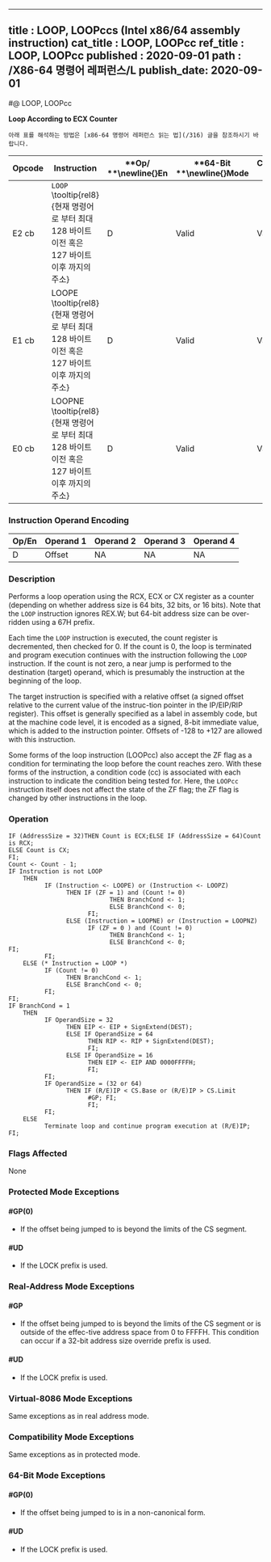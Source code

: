 ----------------------------
title : LOOP, LOOPccs (Intel x86/64 assembly instruction)
cat_title : LOOP, LOOPcc
ref_title : LOOP, LOOPcc
published : 2020-09-01
path : /X86-64 명령어 레퍼런스/L
publish_date: 2020-09-01
----------------------------


#@ LOOP, LOOPcc

**Loop According to ECX Counter**

```lec-info
아래 표를 해석하는 방법은 [x86-64 명령어 레퍼런스 읽는 법](/316) 글을 참조하시기 바랍니다.
```

|**Opcode**|**Instruction**|**Op/ **\newline{}**En**|**64-Bit **\newline{}**Mode**|**Compat/**\newline{}**Leg Mode**|**Description**|
|----------|---------------|------------------------|-----------------------------|---------------------------------|---------------|
|E2 cb|`LOOP` \tooltip{rel8}{현재 명령어로 부터 최대 128 바이트 이전 혹은 127 바이트 이후 까지의 주소} |D|Valid|Valid|Decrement count; jump short if count != 0.|
|E1 cb|LOOPE \tooltip{rel8}{현재 명령어로 부터 최대 128 바이트 이전 혹은 127 바이트 이후 까지의 주소} |D|Valid|Valid|Decrement count; jump short if count != 0 and ZF = 1.|
|E0 cb|LOOPNE \tooltip{rel8}{현재 명령어로 부터 최대 128 바이트 이전 혹은 127 바이트 이후 까지의 주소} |D|Valid|Valid|Decrement count; jump short if count != 0 and ZF = 0.|
### Instruction Operand Encoding


|Op/En|Operand 1|Operand 2|Operand 3|Operand 4|
|-----|---------|---------|---------|---------|
|D|Offset|NA|NA|NA|
### Description


Performs a loop operation using the RCX, ECX or CX register as a counter (depending on whether address size is 64 bits, 32 bits, or 16 bits). Note that the `LOOP` instruction ignores REX.W; but 64-bit address size can be over-ridden using a 67H prefix.

Each time the `LOOP` instruction is executed, the count register is decremented, then checked for 0. If the count is 0, the loop is terminated and program execution continues with the instruction following the `LOOP` instruction. If the count is not zero, a near jump is performed to the destination (target) operand, which is presumably the instruction at the beginning of the loop.

The target instruction is specified with a relative offset (a signed offset relative to the current value of the instruc-tion pointer in the IP/EIP/RIP register). This offset is generally specified as a label in assembly code, but at the machine code level, it is encoded as a signed, 8-bit immediate value, which is added to the instruction pointer. Offsets of -128 to +127 are allowed with this instruction.

Some forms of the loop instruction (LOOPcc) also accept the ZF flag as a condition for terminating the loop before the count reaches zero. With these forms of the instruction, a condition code (cc) is associated with each instruction to indicate the condition being tested for. Here, the `LOOPcc` instruction itself does not affect the state of the ZF flag; the ZF flag is changed by other instructions in the loop.


### Operation

```info-verb
IF (AddressSize = 32)THEN Count is ECX;ELSE IF (AddressSize = 64)Count is RCX;
ELSE Count is CX; 
FI;
Count <- Count - 1;
IF Instruction is not LOOP
    THEN
          IF (Instruction <- LOOPE) or (Instruction <- LOOPZ)
                THEN IF (ZF = 1) and (Count != 0)
                            THEN BranchCond <- 1;
                            ELSE BranchCond <- 0;
                      FI;
                ELSE (Instruction = LOOPNE) or (Instruction = LOOPNZ)
                      IF (ZF = 0 ) and (Count != 0)
                            THEN BranchCond <- 1;
                            ELSE BranchCond <- 0;
FI;
          FI;
    ELSE (* Instruction = LOOP *)
          IF (Count != 0)
                THEN BranchCond <- 1;
                ELSE BranchCond <- 0;
          FI;
FI;
IF BranchCond = 1
    THEN
          IF OperandSize = 32
                THEN EIP <- EIP + SignExtend(DEST);
                ELSE IF OperandSize = 64
                      THEN RIP <- RIP + SignExtend(DEST);
                      FI;
                ELSE IF OperandSize = 16
                      THEN EIP <- EIP AND 0000FFFFH;
                      FI;
          FI;
          IF OperandSize = (32 or 64)
                THEN IF (R/E)IP < CS.Base or (R/E)IP > CS.Limit
                      #GP; FI;
                      FI;
          FI;
    ELSE
          Terminate loop and continue program execution at (R/E)IP;
FI;
```
### Flags Affected


None


### Protected Mode Exceptions

#### #GP(0)
* If the offset being jumped to is beyond the limits of the CS segment.

#### #UD
* If the LOCK prefix is used.

### Real-Address Mode Exceptions

#### #GP
* If the offset being jumped to is beyond the limits of the CS segment or is outside of the effec-tive address space from 0 to FFFFH. This condition can occur if a 32-bit address size override prefix is used.

#### #UD
* If the LOCK prefix is used.

### Virtual-8086 Mode Exceptions



Same exceptions as in real address mode.


### Compatibility Mode Exceptions



Same exceptions as in protected mode.


### 64-Bit Mode Exceptions

#### #GP(0)
* If the offset being jumped to is in a non-canonical form.

#### #UD
* If the LOCK prefix is used.
